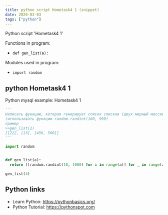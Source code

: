 ```yaml
---
title: python script Hometask4 1 (snippet)
date: 2020-03-03
tags: ["python"]
---
```

Python script 'Hometask4 1'

Functions in program: 
* `def gen_list(a):`

Modules used in program: 
* `import random`

## python Hometask4 1

Python mysql example: Hometask4 1

```python
'''
Написать функцию, которая генерирует список списков (двух мерный массив) размерности NxN заполненный случайными числами от 100 до 999
(использовать функцию random.randint(100, 999)
пример
>>gen_list(2)
[[222, 113], [456, 500]]
'''

import random


def gen_list(a):
  return [[random.randint(10, 1000) for i in range(a)] for _ in range(a)]

gen_list(4)


```

## Python links

- Learn Python: https://pythonbasics.org/
- Python Tutorial: https://pythonspot.com
